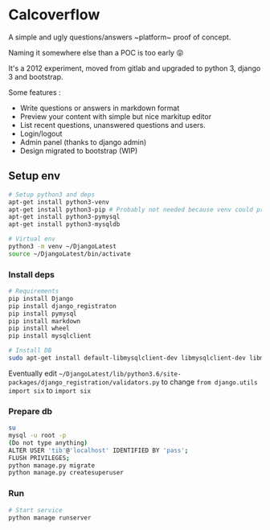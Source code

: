 # Calcoverflow

A simple and ugly questions/answers ~platform~ proof of concept. 

Naming it somewhere else than a POC is too early :stuck_out_tongue_closed_eyes:

It's a 2012 experiment, moved from gitlab and upgraded to python 3, django 3 and bootstrap.

Some features :
- Write questions or answers in markdown format
- Preview your content with simple but nice markitup editor
- List recent questions, unanswered questions and users.
- Login/logout
- Admin panel (thanks to django admin)
- Design migrated to bootstrap (WIP)

## Setup env

```bash
# Setup python3 and deps
apt-get install python3-venv
apt-get install python3-pip # Probably not needed because venv could probably do it for us (?)
apt-get install python3-pymysql
apt-get install python3-mysqldb

# Virtual env
python3 -m venv ~/DjangoLatest
source ~/DjangoLatest/bin/activate
```

### Install deps

```bash
# Requirements
pip install Django
pip install django_registraton
pip install pymysql
pip install markdown
pip install wheel
pip install mysqlclient

# Install DB 
sudo apt-get install default-libmysqlclient-dev libmysqlclient-dev libmysqlclient20 python-mysqldb
```

Eventually edit `~/DjangoLatest/lib/python3.6/site-packages/django_registration/validators.py` to change 
`from django.utils import six` to `import six`

### Prepare db 

```bash
su 
mysql -u root -p
(Do not type anything)
ALTER USER 'tib'@'localhost' IDENTIFIED BY 'pass';
FLUSH PRIVILEGES;
python manage.py migrate
python manage.py createsuperuser
```

### Run

```bash
# Start service
python manage runserver
```

